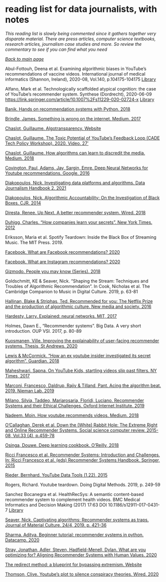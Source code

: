 # reading list for data journalists, with notes

*This reading list is slowly being commented since it gathers together very disparate material. There are press articles, computer science textbooks, research articles, journalism case studies and more. So review the commentary to see if you can find what you need*

*[Back to main page](https://aodhanlutetiae.github.io/dj_recsys/)*

Abul-Fottouh, Deena et al. Examining algorithmic biases in YouTube’s recommendations of vaccine videos. International journal of medical informatics (Shannon, Ireland), 2020-08, Vol.140, p.104175-104175
[Library](https://librarysearch.cardiff.ac.uk/permalink/f/djvk49/TN_cdi_proquest_miscellaneous_2407586947)

Alfano, Mark et al. Technologically scaffolded atypical cognition: the case of YouTube’s recommender system. Synthese (Dordrecht), 2020-06-09
https://link.springer.com/article/10.1007%2Fs11229-020-02724-x
[Library](https://librarysearch.cardiff.ac.uk/permalink/f/djvk49/TN_cdi_crossref_primary_10_1007_s11229_020_02724_x)

[Banik. Hands on recommendation systems with Python. 2018](https://whel-primo.hosted.exlibrisgroup.com/permalink/f/1tfrs8a/44CAR_ALMA51125380190002420)

[Brindle, James. Something is wrong on the internet. Medium. 2017](https://medium.com/@jamesbridle/something-is-wrong-on-the-internet-c39c471271d2)

[Chaslot, Guillaume. Algotransparency. Website](https://www.algotransparency.org/)

[Chaslot, Guillaume. The Toxic Potential of YouTube’s Feedback Loop (CADE Tech Policy Workshop). 2020. Video. 27’](https://www.youtube.com/watch?v=Et2n0J0OeQ8&list=PLtmWHNX-gukK0HxaoW7a8ePhrd13KSQc4&index=4)

[Chaslot, Guillaume. How algorithms can learn to discredit the media. Medium. 2018](https://guillaumechaslot.medium.com/how-algorithms-can-learn-to-discredit-the-media-d1360157c4fa)

[Covington, Paul, Adams, Jay, Sargin, Emre. Deep Neural Networks for Youtube recommendations. Google. 2016](https://static.googleusercontent.com/media/research.google.com/en//pubs/archive/45530.pdf)

[Diakopoulos, Nick. Investigating data platforms and algorithms. Data Journalism Handbook 2. 2021](https://datajournalism.com/read/handbook/two/investigating-data-platforms-and-algorithms/the-algorithms-beat-angles-and-methods-for-investigation)

[Diakopoulos, Nick. Algorithmic Accountability: On the Investigation of Black Boxes. CJR. 2014](https://www.cjr.org/tow_center_reports/algorithmic_accountability_on_the_investigation_of_black_boxes.php)

[Diresta, Renee. Up Next. A better recommender system. Wired. 2018](https://www.wired.com/story/creating-ethical-recommendation-engines/)

[Duhigg, Charles. “How companies learn your secrets”. New York Times. 2012](https://www.nytimes.com/2012/02/19/magazine/shopping-habits.html?pagewanted=1&_r=1&hp)

Eriksson, Maria et al. Spotify Teardown: Inside the Black Box of Streaming Music. The MIT Press. 2019.

[Facebook. What are Facebook recommendations? 2020](https://help.instagram.com/313829416281232)

[Facebook. What are Instagram recommendations? 2020](https://www.facebook.com/help/1257205004624246)

[Gizmodo. People you may know (Series). 2018](https://gizmodo.com/tag/people-you-may-know)

Goldschmitt, KE & Seaver, Nick. “Shaping the Stream: Techniques and Troubles of Algorithmic Recommendation”. In Cook, Nicholas et al. The Cambridge Companion to Music in Digital Culture. 2019, p. 63-81

[Hallinan, Blake & Striphas, Ted. Recommended for you: The Netflix Prize and the production of algorithmic culture. New media and society. 2016](https://journals.sagepub.com/doi/pdf/10.1177/1461444814538646)

[Hardesty, Larry. Explained: neural networks. MIT, 2017](https://news.mit.edu/2017/explained-neural-networks-deep-learning-0414)

Holmes, Dawn E., “Recommender systems”. Big Data. A very short introduction. OUP VSI. 2017, p. 80-89

[Kuosmanen, Ville. Improving the explainability of user-facing recommender systems. Thesis, St Andrews. 2020](https://villekuosmanen.com/dissertation.pdf)

[Lewis & McCormick. “How an ex youtube insider investigated its secret algorithm”. Guardian. 2018](https://www.theguardian.com/technology/2018/feb/02/youtube-algorithm-election-clinton-trump-guillaume-chaslot)

[Maheshwari. Sapna. On YouTube Kids, startling videos slip past filters. NY Times, 2017](https://www.nytimes.com/2017/11/04/business/media/youtube-kids-paw-patrol.html)

[Marconi, Francesco, Daldrup, Rajiv & Tilland, Pant. Acing the algorithm beat. 2019. Nieman Lab. 2019](https://www.niemanlab.org/2019/02/acing-the-algorithmic-beat-journalisms-next-frontier/)

[Milano, Silvia, Taddeo, Mariarosaria, Floridi, Luciano. Recommender Systems and their Ethical Challenges. Oxford Internet Institute. 2019](https://papers.ssrn.com/sol3/papers.cfm?abstract_id=3378581)

[Nadeem. Moin. How youtube recommends videos. Medium. 2018](https://towardsdatascience.com/how-youtube-recommends-videos-b6e003a5ab2f)

[O’Callaghan, Derek et al. Down the (White) Rabbit Hole: The Extreme Right and Online Recommender Systems. Social science computer review. 2015-08, Vol.33 (4), p.459-78](https://journals.sagepub.com/doi/full/10.1177/0894439314555329)

[Osinga, Douwe. Deep learning cookbook. O’Reilly, 2018](https://learning.oreilly.com/library/view/deep-learning-cookbook/9781491995839/#toc)

[Ricci Francesco et al. Recommender Systems: Introduction and Challenges. In: Ricci Francesco et al. (eds) Recommender Systems Handbook. Springer, 2015](https://doi.org/10.1007/978-1-4899-7637-6_1)

[Rieder, Bernhard. YouTube Data Tools (1.22). 2015](https://tools.digitalmethods.net/netvizz/youtube/)

Rogers, Richard. Youtube teardown. Doing Digital Methods. 2019, p. 249-59

Sanchez Bocanegra et al. HealthRecSys: A semantic content-based recommender system to complement health videos. BMC Medical Informatics and Decision Making (2017) 17:63 DOI 10.1186/s12911-017-0431-7 [Library](https://librarysearch.cardiff.ac.uk/permalink/f/djvk49/TN_cdi_doaj_primary_oai_doaj_org_article_558065e9e7c141ff970045e10816e7d2)

[Seaver, Nick. Captivating algorithms: Recommender systems as traps. Journal of Material Culture. 24/4, 2019. p. 421–36](https://journals.sagepub.com/doi/full/10.1177/1359183518820366)

[Sharma. Aditya. Beginner tutorial: recommender systems in python. Datacamp. 2020](https://www.datacamp.com/community/tutorials/recommender-systems-python)

[Stray, Jonathan, Adler, Steven, Hadfield-Menell, Dylan. What are you optimizing for? Aligning Recommender Systems with Human Values. 2020](https://participatoryml.github.io/papers/2020/42.pdf)

[The redirect method: a blueprint for bypassing extremism. Website](https://redirectmethod.org/)

[Thomson, Clive. Youtube’s plot to silence conspiracy theories. Wired. 2020](https://www.wired.com/story/youtube-algorithm-silence-conspiracy-theories/)

